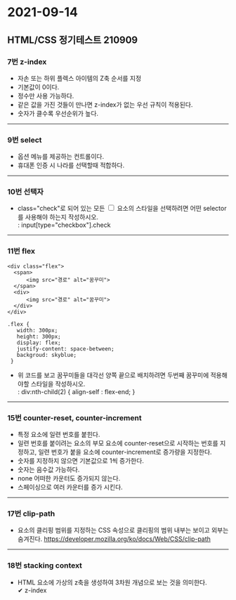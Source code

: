 # 2021-09-14

## HTML/CSS 정기테스트 210909

### 7번 z-index
* 자손 또는 하위 플렉스 아이템의 Z축 순서를 지정
* 기본값이 0이다.
* 정수만 사용 가능하다.
* 같은 값을 가진 것들이 만나면 z-index가 없는 우선 규칙이 적용된다.
* 숫자가 클수록 우선순위가 높다.
***

### 9번 select
*  옵션 메뉴를 제공하는 컨트롤이다.
*  휴대폰 인증 시 나라를 선택할때 적합하다.
***

### 10번 선택자
* class="check"로 되어 있는 모든 <input type="checkbox"> 요소의 스타일을 선택하려면 어떤 selector를 사용해야 하는지 작성하시오.    
: input[type="checkbox"].check
***

### 11번 flex
~~~
<div class="flex">
  <span>
      <img src="경로" alt="꿈꾸미">
  </span>
  <div>
      <img src="경로" alt="꿈꾸미">
  </div>
</div>

.flex {
   width: 300px;
   height: 300px;
   display: flex;
   justify-content: space-between;
   backgroud: skyblue;
 }
 ~~~
* 위 코드를 보고 꿈꾸미들을 대각선 양쪽 끝으로 배치하려면 두번째 꿈꾸미에 적용해야할 스타일을 작성하시오.    
: div:nth-child(2) { align-self : flex-end; }
***

### 15번 counter-reset, counter-increment
* 특정 요소에 일련 번호를 붙힌다.
* 일련 번호를 붙이려는 요소의 부모 요소에 counter-reset으로 시작하는 번호를 지정하고, 일련 번호가 붙을 요소에 counter-increment로 증가량을 지정한다.
* 숫자를 지정하지 않으면 기본값으로 1씩 증가한다.
* 숫자는 음수값 가능하다.
* none 어떠한 카운터도 증가되지 않는다.
* 스페이싱으로 여러 카운터를 증가 시킨다.
***

### 17번 clip-path
* 요소의 클리핑 범위를 지정하는 CSS 속성으로 클리핑의 범위 내부는 보이고 외부는 숨겨진다.
https://developer.mozilla.org/ko/docs/Web/CSS/clip-path
***

### 18번 stacking context
* HTML 요소에 가상의 z축을 생성하여 3차원 개념으로 보는 것을 의미한다.   
✔ z-index 
